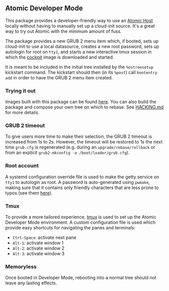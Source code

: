 ## Atomic Developer Mode

This package provides a developer-friendly way to use an
[Atomic Host](http://www.projectatomic.io) locally without
having to manually set up a cloud-init source. It's a great
way to try out Atomic with the minimum amount of fuss.

The package provides a new GRUB 2 menu item which, if
booted, sets up cloud-init to use a local datasource,
creates a new root password, sets up autologin for root on
`tty1`, and starts a new interactive tmux session in which
the [cockpit](http://cockpit-project.org/) image is
downloaded and started.

It is meant to be included in the initial tree installed by
the `%ostreesetup` kickstart command. The kickstart should
then (in its `%post`) call `bootentry add` in order to have
the GRUB 2 menu item created.

### Trying it out

Images built with this package can be found
[here](https://jlebon.fedorapeople.org/atomic-devmode/latest/).
You can also build the package and compose your own tree on
which to rebase. See [HACKING.md](HACKING.md) for more details.

### GRUB 2 timeout

To give users more time to make their selection, the GRUB 2
timeout is increased from 1s to 2s. However, the timeout
will be restored to 1s the next time `grub.cfg` is
regenerated (e.g. during an `upgrade/rebase/rollback` or
from an explicit `grub2-mkconfig -o /boot/loader/grub.cfg`).

### Root account

A systemd configuration override file is used to make the
getty service on `tty1` to autologin as root. A password is
auto-generated using `pwmake`, making sure that it contains
only friendly characters that are less prone to typos (see
them [here](libexec/pwmake_friendly)).

### Tmux

To provide a more tailored experience,
[tmux](https://github.com/tmux/tmux) is used to set
up the Atomic Developer Mode environment. A custom
configuration file is used which provide easy shortcuts for
navigating the panes and terminals:
- `Ctrl-Space`: activate next pane
- `Alt-1`: activate window 1
- `Alt-2`: activate window 2
- `Alt-3`: activate window 3

### Memoryless

Once booted in Developer Mode, rebooting into a normal tree
should not leave any lasting effects.
